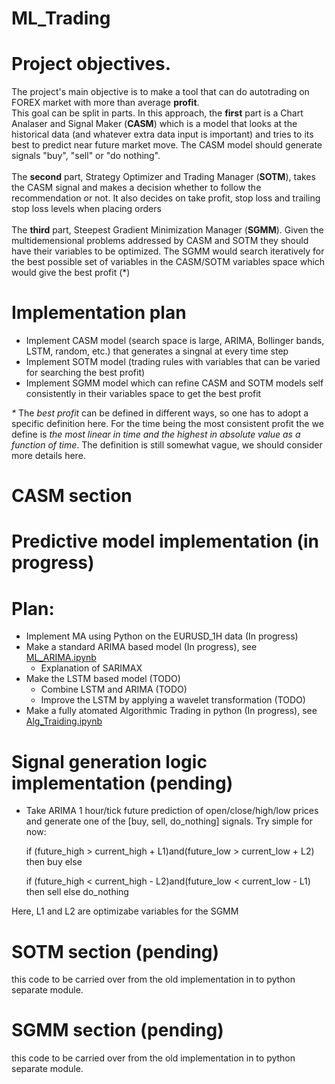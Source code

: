 # ML_Trading
# Project objectives.
The project's main objective is to make a tool that can do autotrading on FOREX market with more than average **profit**.<br /> 
This goal can be split in parts. In this approach, the **first** part is a Chart Analaser and Signal Maker (**CASM**) which is a model that looks at the historical data (and whatever extra data input is important) and tries to its best to predict near future market move. The CASM model should generate signals "buy", "sell" or "do nothing".<br /><br />
The **second** part, Strategy Optimizer and Trading Manager (**SOTM**), takes the CASM signal and makes a decision whether to follow the recommendation or not. It also decides on take profit, stop loss and trailing stop loss levels when placing orders<br /><br />
The **third** part, Steepest Gradient Minimization Manager (**SGMM**). Given the multidemensional problems addressed by CASM and SOTM they should have their variables to be optimized. The SGMM would search iteratively for the best possible set of variables in the CASM/SOTM variables space which would give the best profit (*) 

# Implementation plan
- Implement CASM model (search space is large, ARIMA, Bollinger bands, LSTM, random, etc.) that generates a singnal at every time step
- Implement SOTM model (trading rules with variables that can be varied for searching the best profit)
- Implement SGMM model which can refine CASM and SOTM models self consistently in their variables space to get the best profit


_*_ The _best profit_ can be defined in different ways, so one has to adopt a specific definition here. For the time being the most consistent profit the we define is _the most linear in time and the highest in absolute value as a function of time_. The definition is still somewhat vague, we should consider more details here.


# CASM section
# Predictive model implementation (in progress)
# Plan:
- Implement MA using Python on the EURUSD_1H data (In progress)
- Make a standard ARIMA based model (In progress), see [ML_ARIMA.ipynb](https://github.com/viktor-begun/ML_Traiding/blob/main/ML_Arima.ipynb)
    - Explanation of SARIMAX
- Make the LSTM based model (TODO)
  - Combine LSTM and ARIMA (TODO)
  - Improve the LSTM by applying a wavelet transformation (TODO)
- Make a fully atomated Algorithmic Trading in python (In progress), see [Alg_Traiding.ipynb](https://github.com/viktor-begun/ML_Traiding/blob/main/Alg_Traiding.ipynb)
# Signal generation logic implementation (pending)
- Take ARIMA 1 hour/tick future prediction of open/close/high/low prices and generate one of the [buy, sell, do_nothing] signals. Try simple for now: 

  if (future_high > current_high + L1)and(future_low > current_low + L2) then buy else
  
  if (future_high < current_high - L2)and(future_low < current_low - L1) then sell else do_nothing

Here, L1 and L2  are optimizabe variables for the SGMM

# SOTM section (pending)

this code to be carried over from the old implementation in to python separate module.

# SGMM section (pending)

this code to be carried over from the old implementation in to python separate module.
 
